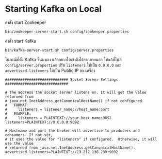 # Starting Kafka on Local

คำสั่ง start Zookeeper

```bash
bin/zookeeper-server-start.sh config/zookeeper.properties
```

คำสั่ง start Kafka

```bash
bin/kafka-server-start.sh config/server.properties
```

ในกรณีที่ตั้ง Kafka ขึ้นมาเอง แล้วอยากให้เข้าถึงได้จากภายนอก ให้แก้ที่ไฟล์ `config/server.properties` ปรับ `listeners` ให้เป็น `0.0.0.0` และ `advertised.listeners` ให้เป็น Public IP ของเครื่อง

```
############################# Socket Server Settings #############################

# The address the socket server listens on. It will get the value returned from
# java.net.InetAddress.getCanonicalHostName() if not configured.
#   FORMAT:
#     listeners = listener_name://host_name:port
#   EXAMPLE:
#     listeners = PLAINTEXT://your.host.name:9092
listeners=PLAINTEXT://0.0.0.0:9092

# Hostname and port the broker will advertise to producers and consumers. If not set,
# it uses the value for "listeners" if configured.  Otherwise, it will use the value
# returned from java.net.InetAddress.getCanonicalHostName().
advertised.listeners=PLAINTEXT://13.212.136.239:9092
```